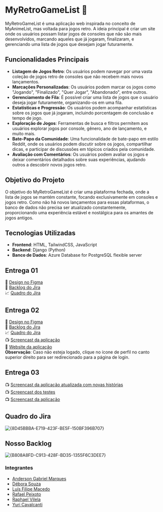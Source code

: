 # MyRetroGameList 👾

MyRetroGameList é uma aplicação web inspirada no conceito de MyAnimeList, mas voltada para jogos retro. A ideia principal é criar um site onde os usuários possam listar jogos de consoles que não são mais desenvolvidos, marcando aqueles que já jogaram, finalizaram, e gerenciando uma lista de jogos que desejam jogar futuramente.

## Funcionalidades Principais

- **Listagem de Jogos Retro**: Os usuários podem navegar por uma vasta coleção de jogos retro de consoles que não recebem mais novos lançamentos.
- **Marcações Personalizadas**: Os usuários podem marcar os jogos como "Jogando", "Finalizado", "Quer Jogar", "Abandonado", entre outros.
- **Gerenciamento de Fila**: É possível criar uma lista de jogos que o usuário deseja jogar futuramente, organizando-os em uma fila.
- **Estatísticas e Progressão**: Os usuários podem acompanhar estatísticas sobre os jogos que já jogaram, incluindo porcentagem de conclusão e tempo de jogo.
- **Exploração de Jogos**: Ferramentas de busca e filtros permitem aos usuários explorar jogos por console, gênero, ano de lançamento, e muito mais.
- **Bate-Papo da Comunidade**: Uma funcionalidade de bate-papo em estilo Reddit, onde os usuários podem discutir sobre os jogos, compartilhar dicas, e participar de discussões em tópicos criados pela comunidade.
- **Avaliação com Comentários**: Os usuários podem avaliar os jogos e deixar comentários detalhados sobre suas experiências, ajudando outros a descobrir novos jogos retro.

## Objetivo do Projeto

O objetivo do MyRetroGameList é criar uma plataforma fechada, onde a lista de jogos se mantém constante, focando exclusivamente em consoles e jogos retro. Como não há novos lançamentos para essas plataformas, o banco de dados não precisa ser atualizado constantemente, proporcionando uma experiência estável e nostálgica para os amantes de jogos antigos.

## Tecnologias Utilizadas

- **Frontend**: HTML, TailwindCSS, JavaScript
- **Backend**: Django (Python)
- **Banco de Dados**: Azure Database for PostgreSQL flexible server

## Entrega 01

📝 [Design no Figma](https://www.figma.com/design/0WnLW2Hz75WAek2StUXYcF/Untitled?node-id=0-1&node-type=CANVAS&t=SKrbRf9QYCVFnPRh-0)  
📜 [Backlog do Jira](https://myretrogamelist.atlassian.net/jira/software/projects/SCRUM/boards/1/backlog)  
📈 [Quadro do Jira](https://myretrogamelist.atlassian.net/jira/software/projects/SCRUM/boards/1)

## Entrega 02

📝 [Design no Figma](https://www.figma.com/design/0WnLW2Hz75WAek2StUXYcF/Untitled?node-id=0-1&node-type=CANVAS&t=SKrbRf9QYCVFnPRh-0)  
📜 [Backlog do Jira](https://myretrogamelist.atlassian.net/jira/software/projects/SCRUM/boards/1/backlog)  
📈 [Quadro do Jira](https://myretrogamelist.atlassian.net/jira/software/projects/SCRUM/boards/1)  
📺 [Screencast da aplicação](https://youtu.be/OPGoGZZ1SIs)  
👾 [Website da aplicação](https://myretrogamelist.azurewebsites.net/)  
**Observação**: Caso não esteja logado, clique no ícone de perfil no canto superior direito para ser redirecionado para a página de login.

## Entrega 03

📺 [Screencast da aplicação atualizada com novas histórias](https://youtu.be/E8D0Q-1321o)  
📺 [Screencast dos testes ](https://youtu.be/zG2cg4kHTAA)  
📺 [Screencast da aplicação](https://youtu.be/q4VQdojRrRE)  


## Quadro do Jira

![{8D45BBBA-E719-423F-BE5F-150BF396B707}](https://github.com/user-attachments/assets/8c6e2df1-90e4-4da8-98e2-355daccffbdf)

## Nosso Backlog

![{B808A8FD-C913-428F-BD35-1355F6C3DEE7}](https://github.com/user-attachments/assets/e1977d7e-3ffd-448f-873d-b69ed9bb0113)

### Integrantes

- [Anderson Gabriel Marques](https://github.com/andgabx)
- [Débora Souza](https://github.com/deboracasouza)
- [Luís Filipe Macedo](https://github.com/filipe-ms)
- [Rafael Peixoto](https://github.com/rafael-zzz)
- [Raphael Vilela](https://github.com/rafatito07)
- [Yuri Cavalcanti](https://github.com/yuricavalcanti06)
